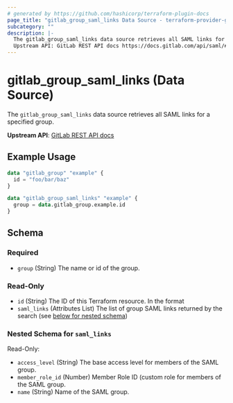 ```yaml
---
# generated by https://github.com/hashicorp/terraform-plugin-docs
page_title: "gitlab_group_saml_links Data Source - terraform-provider-gitlab"
subcategory: ""
description: |-
  The gitlab_group_saml_links data source retrieves all SAML links for a specified group.
  Upstream API: GitLab REST API docs https://docs.gitlab.com/api/saml/#saml-group-links
---
```


# gitlab_group_saml_links (Data Source)

The `gitlab_group_saml_links` data source retrieves all SAML links for a specified group.
	
**Upstream API**: [GitLab REST API docs](https://docs.gitlab.com/api/saml/#saml-group-links)

## Example Usage

```terraform
data "gitlab_group" "example" {
  id = "foo/bar/baz"
}

data "gitlab_group_saml_links" "example" {
  group = data.gitlab_group.example.id
}
```

<!-- schema generated by tfplugindocs -->
## Schema

### Required

- `group` (String) The name or id of the group.

### Read-Only

- `id` (String) The ID of this Terraform resource. In the format <group-id>
- `saml_links` (Attributes List) The list of group SAML links returned by the search (see [below for nested schema](#nestedatt--saml_links))

<a id="nestedatt--saml_links"></a>
### Nested Schema for `saml_links`

Read-Only:

- `access_level` (String) The base access level for members of the SAML group.
- `member_role_id` (Number) Member Role ID (custom role for members of the SAML group.
- `name` (String) Name of the SAML group.
